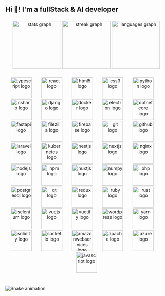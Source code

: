 <h2 align="left">Hi 👋! I'm a fullStack & AI developer</h2>

###

<div align="center">
  <img src="https://github-readme-stats.vercel.app/api?username=biztex&hide_title=false&hide_rank=false&show_icons=true&include_all_commits=true&count_private=true&disable_animations=false&theme=dracula&locale=en&hide_border=false" height="150" alt="stats graph"  />
  <img src="https://streak-stats.demolab.com?user=biztex&locale=en&mode=daily&theme=dracula&hide_border=false&border_radius=5" height="150" alt="streak graph"  />
  <img src="https://github-readme-stats.vercel.app/api/top-langs?username=biztex&locale=en&hide_title=false&layout=compact&card_width=320&langs_count=5&theme=dracula&hide_border=false" height="150" alt="languages graph"  />
</div>

###

<div align="center">
  <img src="https://cdn.jsdelivr.net/gh/devicons/devicon/icons/typescript/typescript-original.svg" height="65" alt="typescript logo"  />
  <img width="22" />
  <img src="https://cdn.jsdelivr.net/gh/devicons/devicon/icons/react/react-original-wordmark.svg" height="65" alt="react logo"  />
  <img width="22" />
  <img src="https://cdn.jsdelivr.net/gh/devicons/devicon/icons/html5/html5-original.svg" height="65" alt="html5 logo"  />
  <img width="22" />
  <img src="https://cdn.jsdelivr.net/gh/devicons/devicon/icons/css3/css3-original.svg" height="65" alt="css3 logo"  />
  <img width="22" />
  <img src="https://cdn.jsdelivr.net/gh/devicons/devicon/icons/python/python-original.svg" height="65" alt="python logo"  />
  <img width="22" />
  <img src="https://cdn.jsdelivr.net/gh/devicons/devicon/icons/csharp/csharp-original.svg" height="65" alt="csharp logo"  />
  <img width="22" />
  <img src="https://cdn.jsdelivr.net/gh/devicons/devicon/icons/django/django-plain.svg" height="65" alt="django logo"  />
  <img width="22" />
  <img src="https://cdn.jsdelivr.net/gh/devicons/devicon/icons/docker/docker-original.svg" height="65" alt="docker logo"  />
  <img width="22" />
  <img src="https://cdn.jsdelivr.net/gh/devicons/devicon/icons/electron/electron-original.svg" height="65" alt="electron logo"  />
  <img width="22" />
  <img src="https://cdn.jsdelivr.net/gh/devicons/devicon/icons/dotnetcore/dotnetcore-original.svg" height="65" alt="dotnetcore logo"  />
  <img width="22" />
  <img src="https://cdn.jsdelivr.net/gh/devicons/devicon/icons/fastapi/fastapi-original.svg" height="65" alt="fastapi logo"  />
  <img width="22" />
  <img src="https://cdn.jsdelivr.net/gh/devicons/devicon/icons/filezilla/filezilla-plain.svg" height="65" alt="filezilla logo"  />
  <img width="22" />
  <img src="https://cdn.jsdelivr.net/gh/devicons/devicon/icons/firebase/firebase-plain.svg" height="65" alt="firebase logo"  />
  <img width="22" />
  <img src="https://cdn.jsdelivr.net/gh/devicons/devicon/icons/git/git-original.svg" height="65" alt="git logo"  />
  <img width="22" />
  <img src="https://cdn.jsdelivr.net/gh/devicons/devicon/icons/github/github-original.svg" height="65" alt="github logo"  />
  <img width="22" />
  <img src="https://cdn.jsdelivr.net/gh/devicons/devicon/icons/laravel/laravel-original.svg" height="65" alt="laravel logo"  />
  <img width="22" />
  <img src="https://cdn.jsdelivr.net/gh/devicons/devicon/icons/kubernetes/kubernetes-plain.svg" height="65" alt="kubernetes logo"  />
  <img width="22" />
  <img src="https://cdn.jsdelivr.net/gh/devicons/devicon/icons/nestjs/nestjs-original.svg" height="65" alt="nestjs logo"  />
  <img width="22" />
  <img src="https://cdn.jsdelivr.net/gh/devicons/devicon/icons/nextjs/nextjs-original.svg" height="65" alt="nextjs logo"  />
  <img width="22" />
  <img src="https://cdn.jsdelivr.net/gh/devicons/devicon/icons/nginx/nginx-original.svg" height="65" alt="nginx logo"  />
  <img width="22" />
  <img src="https://cdn.jsdelivr.net/gh/devicons/devicon/icons/nodejs/nodejs-original.svg" height="65" alt="nodejs logo"  />
  <img width="22" />
  <img src="https://cdn.jsdelivr.net/gh/devicons/devicon/icons/npm/npm-original-wordmark.svg" height="65" alt="npm logo"  />
  <img width="22" />
  <img src="https://cdn.jsdelivr.net/gh/devicons/devicon/icons/nuxtjs/nuxtjs-original.svg" height="65" alt="nuxtjs logo"  />
  <img width="22" />
  <img src="https://cdn.jsdelivr.net/gh/devicons/devicon/icons/numpy/numpy-original.svg" height="65" alt="numpy logo"  />
  <img width="22" />
  <img src="https://cdn.jsdelivr.net/gh/devicons/devicon/icons/php/php-original.svg" height="65" alt="php logo"  />
  <img width="22" />
  <img src="https://cdn.jsdelivr.net/gh/devicons/devicon/icons/postgresql/postgresql-original.svg" height="65" alt="postgresql logo"  />
  <img width="22" />
  <img src="https://cdn.jsdelivr.net/gh/devicons/devicon/icons/qt/qt-original.svg" height="65" alt="qt logo"  />
  <img width="22" />
  <img src="https://cdn.jsdelivr.net/gh/devicons/devicon/icons/redux/redux-original.svg" height="65" alt="redux logo"  />
  <img width="22" />
  <img src="https://cdn.jsdelivr.net/gh/devicons/devicon/icons/ruby/ruby-original.svg" height="65" alt="ruby logo"  />
  <img width="22" />
  <img src="https://cdn.jsdelivr.net/gh/devicons/devicon/icons/rust/rust-original.svg" height="65" alt="rust logo"  />
  <img width="22" />
  <img src="https://cdn.jsdelivr.net/gh/devicons/devicon/icons/selenium/selenium-original.svg" height="65" alt="selenium logo"  />
  <img width="22" />
  <img src="https://cdn.jsdelivr.net/gh/devicons/devicon/icons/vuejs/vuejs-original.svg" height="65" alt="vuejs logo"  />
  <img width="22" />
  <img src="https://cdn.jsdelivr.net/gh/devicons/devicon/icons/vuetify/vuetify-original.svg" height="65" alt="vuetify logo"  />
  <img width="22" />
  <img src="https://cdn.jsdelivr.net/gh/devicons/devicon/icons/wordpress/wordpress-original.svg" height="65" alt="wordpress logo"  />
  <img width="22" />
  <img src="https://cdn.jsdelivr.net/gh/devicons/devicon/icons/yarn/yarn-original.svg" height="65" alt="yarn logo"  />
  <img width="22" />
  <img src="https://cdn.jsdelivr.net/gh/devicons/devicon/icons/solidity/solidity-original.svg" height="65" alt="solidity logo"  />
  <img width="22" />
  <img src="https://cdn.jsdelivr.net/gh/devicons/devicon/icons/socketio/socketio-original.svg" height="65" alt="socketio logo"  />
  <img width="22" />
  <img src="https://cdn.jsdelivr.net/gh/devicons/devicon/icons/amazonwebservices/amazonwebservices-line-wordmark.svg" height="65" alt="amazonwebservices logo"  />
  <img width="22" />
  <img src="https://cdn.jsdelivr.net/gh/devicons/devicon/icons/apache/apache-original.svg" height="65" alt="apache logo"  />
  <img width="22" />
  <img src="https://cdn.jsdelivr.net/gh/devicons/devicon/icons/azure/azure-original.svg" height="65" alt="azure logo"  />
  <img width="22" />
  <img src="https://cdn.jsdelivr.net/gh/devicons/devicon/icons/javascript/javascript-original.svg" height="65" alt="javascript logo"  />
</div>

###

<br clear="both">

<img src="https://raw.githubusercontent.com/biztex/biztex/output/snake.svg" alt="Snake animation" />

###
